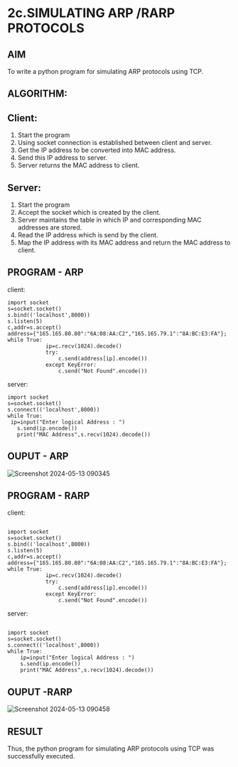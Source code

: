 # 2c.SIMULATING ARP /RARP PROTOCOLS
## AIM
To write a python program for simulating ARP protocols using TCP.
## ALGORITHM:
## Client:
1. Start the program
2. Using socket connection is established between client and server.
3. Get the IP address to be converted into MAC address.
4. Send this IP address to server.
5. Server returns the MAC address to client.
## Server:
1. Start the program
2. Accept the socket which is created by the client.
3. Server maintains the table in which IP and corresponding MAC addresses are
stored.
4. Read the IP address which is send by the client.
5. Map the IP address with its MAC address and return the MAC address to client.

## PROGRAM - ARP
client:
```
import socket 
s=socket.socket() 
s.bind(('localhost',8000)) 
s.listen(5) 
c,addr=s.accept() 
address={"165.165.80.80":"6A:08:AA:C2","165.165.79.1":"8A:BC:E3:FA"}; 
while True: 
            ip=c.recv(1024).decode() 
            try: 
                c.send(address[ip].encode()) 
            except KeyError: 
                c.send("Not Found".encode())
```
server:
```
import socket 
s=socket.socket() 
s.connect(('localhost',8000)) 
while True: 
 ip=input("Enter logical Address : ") 
   s.send(ip.encode()) 
   print("MAC Address",s.recv(1024).decode())
```
## OUPUT - ARP
![Screenshot 2024-05-13 090345](https://github.com/Ettasupraja/2c.ARP_RARP_PROTOCOLS/assets/151641352/9cebf259-7675-420b-93fb-6c2b396ee614)

## PROGRAM - RARP
client:
```
 
import socket 
s=socket.socket() 
s.bind(('localhost',8000)) 
s.listen(5) 
c,addr=s.accept() 
address={"165.165.80.80":"6A:08:AA:C2","165.165.79.1":"8A:BC:E3:FA"}; 
while True: 
            ip=c.recv(1024).decode() 
            try: 
                c.send(address[ip].encode()) 
            except KeyError: 
                c.send("Not Found".encode())
```
server:
```
 
import socket 
s=socket.socket() 
s.connect(('localhost',8000)) 
while True: 
    ip=input("Enter logical Address : ") 
    s.send(ip.encode()) 
    print("MAC Address",s.recv(1024).decode())
```
## OUPUT -RARP
![Screenshot 2024-05-13 090458](https://github.com/Ettasupraja/2c.ARP_RARP_PROTOCOLS/assets/151641352/ebbf503f-2295-4970-8b1c-da339a3920c1)

## RESULT
Thus, the python program for simulating ARP protocols using TCP was successfully 
executed.
